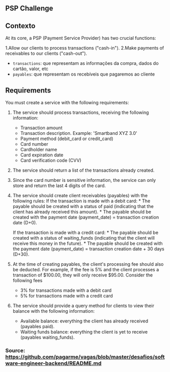## PSP Challenge

## Contexto

At its core, a PSP (Payment Service Provider) has two crucial functions:

1.Allow our clients to process transactions ("cash-in").
2.Make payments of receivables to our clients ("cash-out").

* `transactions`: que representam as informações da compra, dados do cartão, valor, etc
* `payables`: que representam os recebíveis que pagaremos ao cliente

## Requirements

You must create a service with the following requirements:

1. The service should process transactions, receiving the following information:
    - Transaction amount
    - Transaction description. Example: 'Smartband XYZ 3.0'
    - Payment method (debit_card or credit_card)
    - Card number
    - Cardholder name
    - Card expiration date
    - Card verification code (CVV)

2. The service should return a list of the transactions already created.

3. Since the card number is sensitive information, the service can only store and return the last 4 digits of the card.

4. The service should create client receivables (payables) with the following rules:
    If the transaction is made with a debit card:
        * The payable should be created with a status of paid (indicating that the client has already received this amount).
        * The payable should be created with the payment date (payment_date) = transaction creation date (D+0).

    If the transaction is made with a credit card:
        * The payable should be created with a status of waiting_funds (indicating that the client will receive this money in the future).
        * The payable should be created with the payment date (payment_date) = transaction creation date + 30 days (D+30).

5. At the time of creating payables, the client's processing fee should also be deducted. For example, if the fee is 5% and the client processes a transaction of $100.00, they will only receive $95.00. Consider the following fees
    * 3% for transactions made with a debit card
    * 5% for transactions made with a credit card

6. The service should provide a query method for clients to view their balance with the following information:
    * Available balance: everything the client has already received (payables paid).
    * Waiting funds balance: everything the client is yet to receive (payables waiting_funds).

### Source: https://github.com/pagarme/vagas/blob/master/desafios/software-engineer-backend/README.md